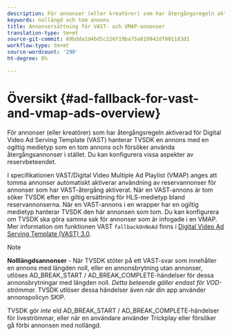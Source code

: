 ```yaml
---
description: För annonser (eller kreatörer) som har återgångsregeln aktiverad för Digital Video Ad Serving Template (VAST) hanterar TVSDK en annons med en ogiltig medietyp som en tom annons och försöker använda återgångsannonser i stället. Du kan konfigurera vissa aspekter av reservbeteendet.
keywords: nollängd och tom annons
title: Annonsersättning för VAST- och VMAP-annonser
translation-type: tm+mt
source-git-commit: 89bdda1d4bd5c126f19ba75a819942df901183d1
workflow-type: tm+mt
source-wordcount: '290'
ht-degree: 0%

---
```



# Översikt {#ad-fallback-for-vast-and-vmap-ads-overview}

För annonser (eller kreatörer) som har återgångsregeln aktiverad för Digital Video Ad Serving Template (VAST) hanterar TVSDK en annons med en ogiltig medietyp som en tom annons och försöker använda återgångsannonser i stället. Du kan konfigurera vissa aspekter av reservbeteendet.

I specifikationen VAST/Digital Video Multiple Ad Playlist (VMAP) anges att tomma annonser automatiskt aktiverar användning av reservannonser för annonser som har VAST-återgång aktiverat. När en VAST-annons är tom söker TVSDK efter en giltig ersättning för HLS-medietyp bland reservannonserna. När en VAST-annons i en wrapper har en ogiltig medietyp hanterar TVSDK den här annonsen som tom. Du kan konfigurera om TVSDK ska göra samma sak för annonser som är infogade i en VMAP. Mer information om funktionen VAST `fallbackOnNoAd` finns i [Digital Video Ad Serving Template (VAST) 3.0](https://www.iab.net/guidelines/508676/digitalvideo/vsuite/vast).

>[!NOTE]
>
>**Nolllängdsannonser**  - När TVSDK stöter på ett VAST-svar som innehåller en annons med längden noll, eller en annonsbrytning utan annonser, utlöses AD_BREAK_START / AD_BREAK_COMPLETE-händelser för dessa annonsbrytningar med längden noll. *Detta beteende gäller endast för VOD-strömmar.* TVSDK utlöser dessa händelser även när din app använder annonspolicyn SKIP.
>
>TVSDK gör *inte* eld AD_BREAK_START / AD_BREAK_COMPLETE-händelser för liveströmmar, eller när en användare använder Trickplay eller försöker gå förbi annonsen med nollängd.

